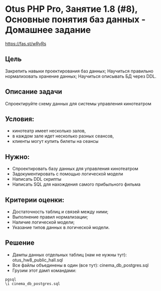 # Otus PHP Pro, Занятие 1.8 (#8), Основные понятия баз данных - Домашнее задание

https://fas.st/wRyRs

## Цель
Закрепить навыки проектирования баз данных;
Научиться правильно нормализовать хранение данных;
Научиться описывать БД через DDL.

## Описание задачи
Спроектируйте схему данных для системы управления кинотеатром

## Условия:
* кинотеатр имеет несколько залов,
* в каждом зале идет несколько разных сеансов,
* клиенты могут купить билеты на сеансы

## Нужно:
* Спроектировать базу данных для управления кинотеатром
* Задокументировать с помощью логической модели
* Написать DDL скрипты
* Написать SQL для нахождения самого прибыльного фильма

## Критерии оценки:
* Достаточность таблиц и связей между ними;
* Выполнение правил нормализации;
* Наличие логической модели;
* Указание типов данных в логической модели.

## Решение
* Дампы данных отдельных таблиц (нам не нужны тут):
otus_hw8_public_hall.sql
* Все файлы объединены в один (все тут):
cinema_db_postgres.sql
* Грузим этот дамп командами:
```
pgsql
\i cinema_db_postgres.sql
```
